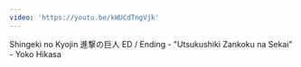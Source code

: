 ```yaml
---
video: 'https://youtu.be/kWUCdTngVjk'
---
```

Shingeki no Kyojin 進撃の巨人 ED / Ending - "Utsukushiki Zankoku na Sekai" - Yoko Hikasa

